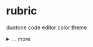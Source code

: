 # rubric
duotone code editor color theme

<details>
<summary>... more</summary>

Hello, world!

</details>
